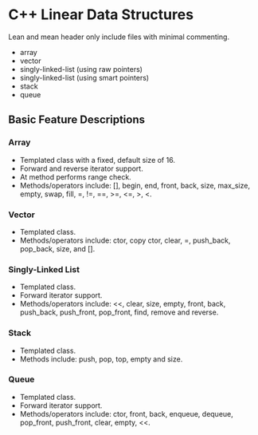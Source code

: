# C++ Linear Data Structures

Lean and mean header only include files with minimal commenting.

* array
* vector
* singly-linked-list (using raw pointers)
* singly-linked-list (using smart pointers)
* stack
* queue

## Basic Feature Descriptions

### Array
* Templated class with a fixed, default size of 16.
* Forward and reverse iterator support.
* At method performs range check.
* Methods/operators include: [], begin, end, front, back, size, max_size, empty, swap, fill, =, !=, ==, >=, <=, >, <.

### Vector
* Templated class.
* Methods/operators include: ctor, copy ctor, clear, =,  push_back, pop_back, size, and [].

### Singly-Linked List
* Templated class.
* Forward iterator support.
* Methods/operators include: <<, clear, size, empty, front, back, push_back, push_front, pop_front, find, remove and reverse.

### Stack
* Templated class.
* Methods include: push, pop, top, empty and size.

### Queue
* Templated class.
* Forward iterator support.
* Methods/operators include: ctor, front, back, enqueue, dequeue, pop_front, push_front, clear, empty, <<.

